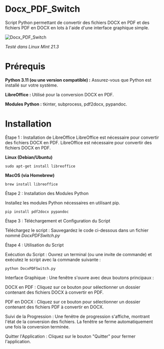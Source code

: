 # Docx_PDF_Switch

Script Python permettant de convertir des fichiers DOCX en PDF et des fichiers PDF en DOCX en lots à l'aide d'une interface graphique simple.

![Docx_PDF_Switch](https://github.com/danydube1971/Docx_PDF_Switch/assets/74633244/7a5f58ad-4095-4e47-b542-cb74d1d217cb)

*Testé dans Linux Mint 21.3*

# Prérequis

**Python 3.11 (ou une version compatible) :** Assurez-vous que Python est installé sur votre système. 

**LibreOffice :** Utilisé pour la conversion DOCX en PDF. 

**Modules Python :** tkinter, subprocess, pdf2docx, pypandoc. 

# Installation

Étape 1 : Installation de LibreOffice LibreOffice est nécessaire pour convertir des fichiers DOCX en PDF. 
LibreOffice est nécessaire pour convertir des fichiers DOCX en PDF. 

**Linux (Debian/Ubuntu)**

`sudo apt-get install libreoffice`

**MacOS (via Homebrew)**

`brew install libreoffice`

Étape 2 : Installation des Modules Python

Installez les modules Python nécessaires en utilisant pip.

`pip install pdf2docx pypandoc`

Étape 3 : Téléchargement et Configuration du Script

Téléchargez le script : Sauvegardez le code ci-dessous dans un fichier nommé *DocxPDFSwitch.py*

Étape 4 : Utilisation du Script

Exécution du Script : Ouvrez un terminal (ou une invite de commande) et exécutez le script avec la commande suivante :

`python DocxPDFSwitch.py`
    
   Interface Graphique : Une fenêtre s'ouvre avec deux boutons principaux :
       
  DOCX en PDF : Cliquez sur ce bouton pour sélectionner un dossier contenant des fichiers DOCX à convertir en PDF.
       
  PDF en DOCX : Cliquez sur ce bouton pour sélectionner un dossier contenant des fichiers PDF à convertir en DOCX.
  
  Suivi de la Progression : Une fenêtre de progression s'affiche, montrant l'état de la conversion des fichiers. La fenêtre se ferme automatiquement une fois la conversion terminée.
  
  Quitter l'Application : Cliquez sur le bouton "Quitter" pour fermer l'application.

  

    
       
    
